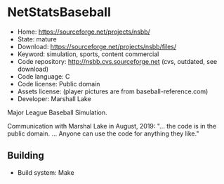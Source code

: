 # NetStatsBaseball

- Home: https://sourceforge.net/projects/nsbb/
- State: mature
- Download: https://sourceforge.net/projects/nsbb/files/
- Keyword: simulation, sports, content commercial
- Code repository: http://nsbb.cvs.sourceforge.net (cvs, outdated, see download)
- Code language: C
- Code license: Public domain
- Assets license: (player pictures are from baseball-reference.com)
- Developer: Marshall Lake

Major League Baseball Simulation.

Communication with Marshal Lake in August, 2019: "... the code is in the public domain. ... Anyone can use the code for anything they like."

## Building

- Build system: Make
